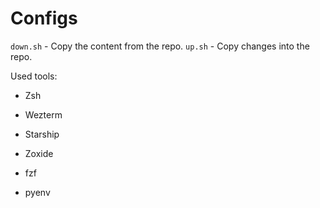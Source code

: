 # Configs

`down.sh` - Copy the content from the repo.
`up.sh` - Copy changes into the repo.

Used tools:
- Zsh
- Wezterm
- Starship

- Zoxide
- fzf
- pyenv

